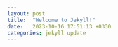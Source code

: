 ```yaml
---
layout: post
title:  "Welcome to Jekyll!"
date:   2023-10-16 17:51:13 +0330
categories: jekyll update
---
```


